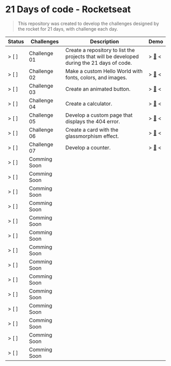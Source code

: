# 21 Days of code - Rocketseat

> This repository was created to develop the challenges designed by the rocket for 21 days, with challenge each day.

| Status |    Challenges    |                                              Description                                                 |   Demo   |
| ------ | ---------------- | -------------------------------------------------------------------------------------------------------- | -------- |
| > [ ]  | Challenge 01     | Create a repository to list the projects that will be developed <br/> during the 21 days of code.        | > <a href="https://github.com/LipeMachado/21DaysOfCode">🔴</a> < |
| > [ ]  | Challenge 02     | Make a custom Hello World with fonts, colors, and images.                                                | > <a href="https://github.com/LipeMachado/21DaysOfCode">🔴</a> < |
| > [ ]  | Challenge 03     | Create an animated button.                                                                               | > <a href="https://github.com/LipeMachado/21DaysOfCode">🔴</a> < |
| > [ ]  | Challenge 04     | Create a calculator.                                                                                     | > <a href="https://github.com/LipeMachado/21DaysOfCode">🔴</a> < |
| > [ ]  | Challenge 05     | Develop a custom page that displays the 404 error.                                                       | > <a href="https://github.com/LipeMachado/21DaysOfCode">🔴</a> < |
| > [ ]  | Challenge 06     | Create a card with the glassmorphism effect.                                                             | > <a href="https://github.com/LipeMachado/21DaysOfCode">🔴</a> < |
| > [ ]  | Challenge 07     | Develop a counter.                                                                                       | > <a href="https://github.com/LipeMachado/21DaysOfCode">🔴</a> < |
| > [ ]  | Comming Soon     |
| > [ ]  | Comming Soon     |
| > [ ]  | Comming Soon     |
| > [ ]  | Comming Soon     |
| > [ ]  | Comming Soon     |
| > [ ]  | Comming Soon     |
| > [ ]  | Comming Soon     |
| > [ ]  | Comming Soon     |
| > [ ]  | Comming Soon     |
| > [ ]  | Comming Soon     |
| > [ ]  | Comming Soon     |
| > [ ]  | Comming Soon     |
| > [ ]  | Comming Soon     |
| > [ ]  | Comming Soon     |
